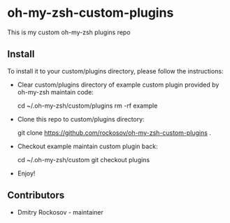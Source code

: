 # oh-my-zsh-custom-plugins

This is my custom oh-my-zsh plugins repo

## Install

To install it to your custom/plugins directory, please follow the instructions:

- Clear custom/plugins directory of example custom plugin provided by oh-my-zsh maintain code:

    cd ~/.oh-my-zsh/custom/plugins
    rm -rf example

- Clone this repo to custom/plugins directory:

   git clone https://github.com/rockosov/oh-my-zsh-custom-plugins .

- Checkout example maintain custom plugin back:

    cd ~/.oh-my-zsh/custom
    git checkout plugins

- Enjoy!

## Contributors

- Dmitry Rockosov - maintainer
